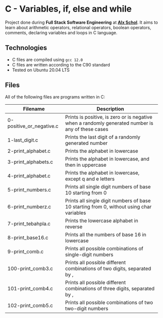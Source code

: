 # C - Variables, if, else and while

Project done during **Full Stack Software Engineering** at [**Alx Schol**](https://www.alxafrica.com/). It aims to learn about arithmetic operators, relational operators, boolean operators, comments, declaring variables and loops in C language.

## Technologies

-   C files are compiled using `gcc 12.0`
-   C files are written according to the C90 standard
-   Tested on Ubuntu 20.04 LTS

## Files

All of the following files are programs written in C:

| Filename                 | Description                                                                                       |
| ------------------------ | ------------------------------------------------------------------------------------------------- |
| 0-positive_or_negative.c | Prints is positive, is zero or is negative when a randomly generated number is any of these cases |
| 1-last_digit.c           | Prints the last digit of a randomly generated number                                              |
| 2-print_alphabet.c       | Prints the alphabet in lowercase                                                                  |
| 3-print_alphabets.c      | Prints the alphabet in lowercase, and then in uppercase                                           |
| 4-print_alphabet.c       | Prints the alphabet in lowercase, except q and e letters                                          |
| 5-print_numbers.c        | Prints all single digit numbers of base 10 starting from 0                                        |
| 6-print_numberz.c        | Prints all single digit numbers of base 10 starting from 0, without using char variables          |
| 7-print_tebahpla.c       | Prints the lowercase alphabet in reverse                                                          |
| 8-print_base16.c         | Prints all the numbers of base 16 in lowercase                                                    |
| 9-print_comb.c           | Prints all possible combinations of single-digit numbers                                          |
| 100-print_comb3.c        | Prints all possible different combinations of two digits, separated by ,                          |
| 101-print_comb4.c        | Prints all possible different combinations of three digits, separated by ,                        |
| 102-print_comb5.c        | Prints all possible combinations of two two-digit numbers                                         |
